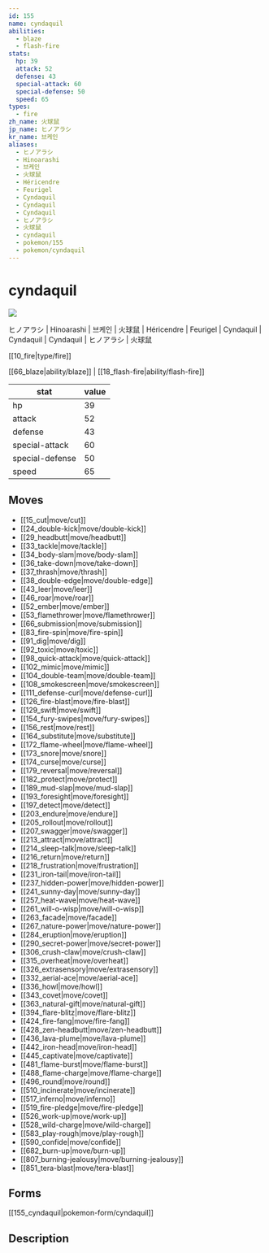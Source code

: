 ```yaml
---
id: 155
name: cyndaquil
abilities:
  - blaze
  - flash-fire
stats:
  hp: 39
  attack: 52
  defense: 43
  special-attack: 60
  special-defense: 50
  speed: 65
types:
  - fire
zh_name: 火球鼠
jp_name: ヒノアラシ
kr_name: 브케인
aliases:
  - ヒノアラシ
  - Hinoarashi
  - 브케인
  - 火球鼠
  - Héricendre
  - Feurigel
  - Cyndaquil
  - Cyndaquil
  - Cyndaquil
  - ヒノアラシ
  - 火球鼠
  - cyndaquil
  - pokemon/155
  - pokemon/cyndaquil
---
```

# cyndaquil

![](https://raw.githubusercontent.com/PokeAPI/sprites/master/sprites/pokemon/155.png)

ヒノアラシ | Hinoarashi | 브케인 | 火球鼠 | Héricendre | Feurigel | Cyndaquil | Cyndaquil | Cyndaquil | ヒノアラシ | 火球鼠

[[10_fire|type/fire]]

[[66_blaze|ability/blaze]] | [[18_flash-fire|ability/flash-fire]]

|stat|value|
|---|---|
|hp|39|
|attack|52|
|defense|43|
|special-attack|60|
|special-defense|50|
|speed|65|


## Moves

- [[15_cut|move/cut]]
- [[24_double-kick|move/double-kick]]
- [[29_headbutt|move/headbutt]]
- [[33_tackle|move/tackle]]
- [[34_body-slam|move/body-slam]]
- [[36_take-down|move/take-down]]
- [[37_thrash|move/thrash]]
- [[38_double-edge|move/double-edge]]
- [[43_leer|move/leer]]
- [[46_roar|move/roar]]
- [[52_ember|move/ember]]
- [[53_flamethrower|move/flamethrower]]
- [[66_submission|move/submission]]
- [[83_fire-spin|move/fire-spin]]
- [[91_dig|move/dig]]
- [[92_toxic|move/toxic]]
- [[98_quick-attack|move/quick-attack]]
- [[102_mimic|move/mimic]]
- [[104_double-team|move/double-team]]
- [[108_smokescreen|move/smokescreen]]
- [[111_defense-curl|move/defense-curl]]
- [[126_fire-blast|move/fire-blast]]
- [[129_swift|move/swift]]
- [[154_fury-swipes|move/fury-swipes]]
- [[156_rest|move/rest]]
- [[164_substitute|move/substitute]]
- [[172_flame-wheel|move/flame-wheel]]
- [[173_snore|move/snore]]
- [[174_curse|move/curse]]
- [[179_reversal|move/reversal]]
- [[182_protect|move/protect]]
- [[189_mud-slap|move/mud-slap]]
- [[193_foresight|move/foresight]]
- [[197_detect|move/detect]]
- [[203_endure|move/endure]]
- [[205_rollout|move/rollout]]
- [[207_swagger|move/swagger]]
- [[213_attract|move/attract]]
- [[214_sleep-talk|move/sleep-talk]]
- [[216_return|move/return]]
- [[218_frustration|move/frustration]]
- [[231_iron-tail|move/iron-tail]]
- [[237_hidden-power|move/hidden-power]]
- [[241_sunny-day|move/sunny-day]]
- [[257_heat-wave|move/heat-wave]]
- [[261_will-o-wisp|move/will-o-wisp]]
- [[263_facade|move/facade]]
- [[267_nature-power|move/nature-power]]
- [[284_eruption|move/eruption]]
- [[290_secret-power|move/secret-power]]
- [[306_crush-claw|move/crush-claw]]
- [[315_overheat|move/overheat]]
- [[326_extrasensory|move/extrasensory]]
- [[332_aerial-ace|move/aerial-ace]]
- [[336_howl|move/howl]]
- [[343_covet|move/covet]]
- [[363_natural-gift|move/natural-gift]]
- [[394_flare-blitz|move/flare-blitz]]
- [[424_fire-fang|move/fire-fang]]
- [[428_zen-headbutt|move/zen-headbutt]]
- [[436_lava-plume|move/lava-plume]]
- [[442_iron-head|move/iron-head]]
- [[445_captivate|move/captivate]]
- [[481_flame-burst|move/flame-burst]]
- [[488_flame-charge|move/flame-charge]]
- [[496_round|move/round]]
- [[510_incinerate|move/incinerate]]
- [[517_inferno|move/inferno]]
- [[519_fire-pledge|move/fire-pledge]]
- [[526_work-up|move/work-up]]
- [[528_wild-charge|move/wild-charge]]
- [[583_play-rough|move/play-rough]]
- [[590_confide|move/confide]]
- [[682_burn-up|move/burn-up]]
- [[807_burning-jealousy|move/burning-jealousy]]
- [[851_tera-blast|move/tera-blast]]

## Forms



[[155_cyndaquil|pokemon-form/cyndaquil]]

## Description



